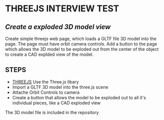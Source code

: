 # THREEJS INTERVIEW TEST
## _Create a exploded 3D model view_

Create simple threejs web page, which loads a GLTF file 3D model into the page. The page must have orbit camera controls. Add a button to the page which allows the 3D model to be exploded out from the center of the object to create a CAD explded view of the model. 


## STEPS
- [THREEJS](https://threejs.org/) Use the Three.js libary
- Import a GLTF 3D model into the three.js scene
- Attache Orbit Controls to camera
- Create a button that allows the model to be exploded out to all it's individual pieces, like a CAD exploded view


The 3D model file is included in the repository